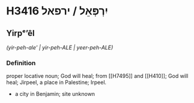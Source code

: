 # H3416 יִרְפְּאֵל / ירפאל

## Yirpᵉʼêl

_(yir-peh-ale' | yir-peh-ALE | yeer-peh-ALE)_

### Definition

proper locative noun; God will heal; from [[H7495]] and [[H410]]; God will heal; Jirpeel, a place in Palestine; Irpeel.

- a city in Benjamin; site unknown
